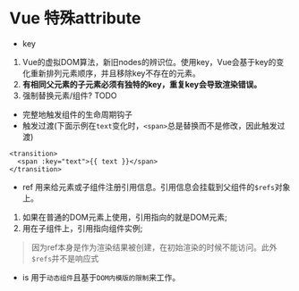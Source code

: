 # Vue 特殊attribute
- key
1. Vue的虚拟DOM算法，新旧nodes的辨识位。使用key，Vue会基于key的变化重新排列元素顺序，并且移除key不存在的元素。   
2. **有相同父元素的子元素必须有独特的key，重复key会导致渲染错误。**
3. 强制替换元素/组件? TODO
  - 完整地触发组件的生命周期钩子
  - 触发过渡(下面示例在`text`变化时，`<span>`总是替换而不是修改，因此触发过渡)
  ```
  <transition>
    <span :key="text">{{ text }}</span>
  </transition>
  ```
- ref
用来给元素或子组件注册引用信息。引用信息会挂载到父组件的`$refs`对象上。    
1. 如果在普通的DOM元素上使用，引用指向的就是DOM元素;
2. 用在子组件上，引用指向组件实例;
> 因为ref本身是作为渲染结果被创建，在初始渲染的时候不能访问。此外`$refs`并不是响应式
- is
用于`动态组件`且基于`DOM内模版的限制`来工作。